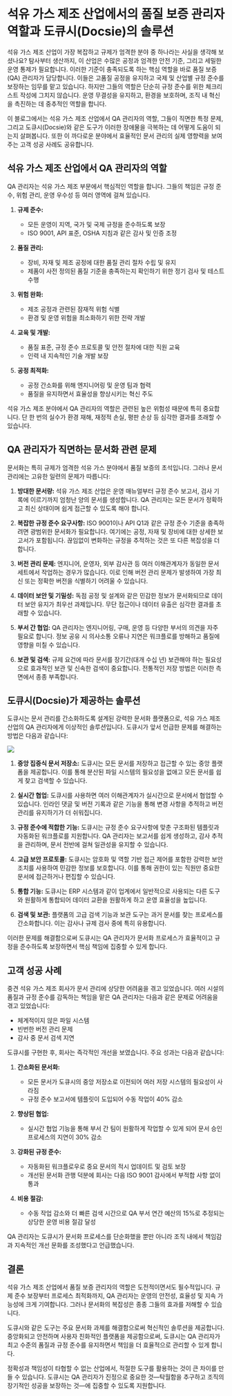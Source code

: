 # 석유 가스 제조 산업에서의 품질 보증 관리자 역할과 도큐시(Docsie)의 솔루션

석유 가스 제조 산업이 가장 복잡하고 규제가 엄격한 분야 중 하나라는 사실을 생각해 보셨나요? 탐사부터 생산까지, 이 산업은 수많은 공정과 엄격한 안전 기준, 그리고 세밀한 운영 통제가 필요합니다. 이러한 기준이 충족되도록 하는 핵심 역할을 바로 품질 보증(QA) 관리자가 담당합니다. 이들은 고품질 공정을 유지하고 국제 및 산업별 규정 준수를 보장하는 임무를 맡고 있습니다. 하지만 그들의 역할은 단순히 규정 준수를 위한 체크리스트 작성에 그치지 않습니다. 운영 무결성을 유지하고, 환경을 보호하며, 조직 내 혁신을 촉진하는 데 중추적인 역할을 합니다.

이 블로그에서는 석유 가스 제조 산업에서 QA 관리자의 역할, 그들이 직면한 특정 문제, 그리고 도큐시(Docsie)와 같은 도구가 이러한 장애물을 극복하는 데 어떻게 도움이 되는지 살펴봅니다. 또한 이 까다로운 분야에서 효율적인 문서 관리의 실제 영향력을 보여주는 고객 성공 사례도 공유합니다.

## 석유 가스 제조 산업에서 QA 관리자의 역할

QA 관리자는 석유 가스 제조 부문에서 핵심적인 역할을 합니다. 그들의 책임은 규정 준수, 위험 관리, 운영 우수성 등 여러 영역에 걸쳐 있습니다.

1. **규제 준수:**
   * 모든 운영이 지역, 국가 및 국제 규정을 준수하도록 보장
   * ISO 9001, API 표준, OSHA 지침과 같은 감사 및 인증 조정

2. **품질 관리:**
   * 장비, 자재 및 제조 공정에 대한 품질 관리 절차 수립 및 유지
   * 제품이 사전 정의된 품질 기준을 충족하는지 확인하기 위한 정기 검사 및 테스트 수행

3. **위험 완화:**
   * 제조 공정과 관련된 잠재적 위험 식별
   * 환경 및 운영 위험을 최소화하기 위한 전략 개발

4. **교육 및 개발:**
   * 품질 표준, 규정 준수 프로토콜 및 안전 절차에 대한 직원 교육
   * 인력 내 지속적인 기술 개발 보장

5. **공정 최적화:**
   * 공정 간소화를 위해 엔지니어링 및 운영 팀과 협력
   * 품질을 유지하면서 효율성을 향상시키는 혁신 주도

석유 가스 제조 분야에서 QA 관리자의 역할은 관련된 높은 위험성 때문에 특히 중요합니다. 단 한 번의 실수가 환경 재해, 재정적 손실, 평판 손상 등 심각한 결과를 초래할 수 있습니다.

## QA 관리자가 직면하는 문서화 관련 문제

문서화는 특히 규제가 엄격한 석유 가스 분야에서 품질 보증의 초석입니다. 그러나 문서 관리에는 고유한 일련의 문제가 따릅니다:

1. **방대한 문서량:** 석유 가스 제조 산업은 운영 매뉴얼부터 규정 준수 보고서, 검사 기록에 이르기까지 엄청난 양의 문서를 생성합니다. QA 관리자는 모든 문서가 정확하고 최신 상태이며 쉽게 접근할 수 있도록 해야 합니다.

2. **복잡한 규정 준수 요구사항:** ISO 9001이나 API Q1과 같은 규정 준수 기준을 충족하려면 광범위한 문서화가 필요합니다. 여기에는 공정, 자재 및 장비에 대한 상세한 보고서가 포함됩니다. 끊임없이 변화하는 규정을 추적하는 것은 또 다른 복잡성을 더합니다.

3. **버전 관리 문제:** 엔지니어, 운영자, 외부 감사관 등 여러 이해관계자가 동일한 문서 세트에서 작업하는 경우가 많습니다. 이로 인해 버전 관리 문제가 발생하여 가장 최신 또는 정확한 버전을 식별하기 어려울 수 있습니다.

4. **데이터 보안 및 기밀성:** 독점 공정 및 설계와 같은 민감한 정보가 문서화되므로 데이터 보안 유지가 최우선 과제입니다. 무단 접근이나 데이터 유출은 심각한 결과를 초래할 수 있습니다.

5. **부서 간 협업:** QA 관리자는 엔지니어링, 구매, 운영 등 다양한 부서의 의견을 자주 필요로 합니다. 정보 공유 시 의사소통 오류나 지연은 워크플로를 방해하고 품질에 영향을 미칠 수 있습니다.

6. **보관 및 검색:** 규제 요건에 따라 문서를 장기간(대개 수십 년) 보관해야 하는 필요성으로 효과적인 보관 및 신속한 검색이 중요합니다. 전통적인 저장 방법은 이러한 측면에서 종종 부족합니다.

## 도큐시(Docsie)가 제공하는 솔루션

도큐시는 문서 관리를 간소화하도록 설계된 강력한 문서화 플랫폼으로, 석유 가스 제조 산업의 QA 관리자에게 이상적인 솔루션입니다. 도큐시가 앞서 언급한 문제를 해결하는 방법은 다음과 같습니다:

![](https://cdn.docsie.io/workspace_PxAvC1Uenuc7ad6H3/doc_wn84Jkoc6hIMTO2eE/file_F1TpTXd7AFYoSrPvt/image_2ba07996-b5ee-66aa-fee3-f88d6b40b3b5.jpg)

1. **중앙 집중식 문서 저장소:** 도큐시는 모든 문서를 저장하고 접근할 수 있는 중앙 플랫폼을 제공합니다. 이를 통해 분산된 파일 시스템의 필요성을 없애고 모든 문서를 쉽게 찾고 검색할 수 있습니다.

2. **실시간 협업:** 도큐시를 사용하면 여러 이해관계자가 실시간으로 문서에서 협업할 수 있습니다. 인라인 댓글 및 버전 기록과 같은 기능을 통해 변경 사항을 추적하고 버전 관리를 유지하기가 더 쉬워집니다.

3. **규정 준수에 적합한 기능:** 도큐시는 규정 준수 요구사항에 맞춘 구조화된 템플릿과 자동화된 워크플로를 지원합니다. QA 관리자는 보고서를 쉽게 생성하고, 감사 추적을 관리하며, 문서 전반에 걸쳐 일관성을 유지할 수 있습니다.

4. **고급 보안 프로토콜:** 도큐시는 암호화 및 역할 기반 접근 제어를 포함한 강력한 보안 조치를 사용하여 민감한 정보를 보호합니다. 이를 통해 권한이 있는 직원만 중요한 문서에 접근하거나 편집할 수 있습니다.

5. **통합 기능:** 도큐시는 ERP 시스템과 같이 업계에서 일반적으로 사용되는 다른 도구와 원활하게 통합되어 데이터 교환을 원활하게 하고 운영 효율성을 높입니다.

6. **검색 및 보관:** 플랫폼의 고급 검색 기능과 보관 도구는 과거 문서를 찾는 프로세스를 간소화합니다. 이는 감사나 규제 검사 중에 특히 유용합니다.

이러한 문제를 해결함으로써 도큐시는 QA 관리자가 문서화 프로세스가 효율적이고 규정을 준수하도록 보장하면서 핵심 책임에 집중할 수 있게 합니다.

## 고객 성공 사례

중견 석유 가스 제조 회사가 문서 관리에 상당한 어려움을 겪고 있었습니다. 여러 시설의 품질과 규정 준수를 감독하는 책임을 맡은 QA 관리자는 다음과 같은 문제로 어려움을 겪고 있었습니다:

* 체계적이지 않은 파일 시스템
* 빈번한 버전 관리 문제
* 감사 중 문서 검색 지연

도큐시를 구현한 후, 회사는 즉각적인 개선을 보였습니다. 주요 성과는 다음과 같습니다:

1. **간소화된 문서화:**
   * 모든 문서가 도큐시의 중앙 저장소로 이전되어 여러 저장 시스템의 필요성이 사라짐
   * 규정 준수 보고서에 템플릿이 도입되어 수동 작업이 40% 감소

2. **향상된 협업:**
   * 실시간 협업 기능을 통해 부서 간 팀이 원활하게 작업할 수 있게 되어 문서 승인 프로세스의 지연이 30% 감소

3. **강화된 규정 준수:**
   * 자동화된 워크플로우로 중요 문서의 적시 업데이트 및 검토 보장
   * 개선된 문서화 관행 덕분에 회사는 다음 ISO 9001 감사에서 부적합 사항 없이 통과

4. **비용 절감:**
   * 수동 작업 감소와 더 빠른 검색 시간으로 QA 부서 연간 예산의 15%로 추정되는 상당한 운영 비용 절감 달성

QA 관리자는 도큐시가 문서화 프로세스를 단순화했을 뿐만 아니라 조직 내에서 책임감과 지속적인 개선 문화를 조성했다고 언급했습니다.

## 결론

석유 가스 제조 산업에서 품질 보증 관리자의 역할은 도전적이면서도 필수적입니다. 규제 준수 보장부터 프로세스 최적화까지, QA 관리자는 운영의 안전성, 효율성 및 지속 가능성에 크게 기여합니다. 그러나 문서화의 복잡성은 종종 그들의 효과를 저해할 수 있습니다.

도큐시와 같은 도구는 주요 문서화 과제를 해결함으로써 혁신적인 솔루션을 제공합니다. 중앙화되고 안전하며 사용자 친화적인 플랫폼을 제공함으로써, 도큐시는 QA 관리자가 최고 수준의 품질과 규정 준수를 유지하면서 책임을 더 효율적으로 관리할 수 있게 합니다.

정확성과 책임성이 타협할 수 없는 산업에서, 적절한 도구를 활용하는 것이 큰 차이를 만들 수 있습니다. 도큐시는 QA 관리자가 진정으로 중요한 것—탁월함을 추구하고 조직의 장기적인 성공을 보장하는 것—에 집중할 수 있도록 지원합니다.